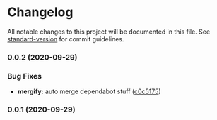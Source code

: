 # Changelog

All notable changes to this project will be documented in this file. See [standard-version](https://github.com/conventional-changelog/standard-version) for commit guidelines.

### 0.0.2 (2020-09-29)

### Bug Fixes

- **mergify:** auto merge dependabot stuff ([c0c5175](https://github.com/JordanSinko/generator-typescript-monorepo-accelerator/commit/c0c5175d2d1630d20d4505eab7d3790c6a5767d8))

### 0.0.1 (2020-09-29)
